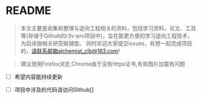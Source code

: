 # README

> 本文主要是收集和整理与逆向工程相关的资料，包括学习资料，论文、工具等(存储于Github的r3v-pro项目中)，旨在能更方便的学习逆向工程技术，为后续做相关研究做铺垫。
> 同时欢迎大家提交issues，有想一起完成项目的，请联系邮箱alchemist_clb@163.com!


> 建议使用Firefox浏览,Chrome由于没有https证书,有些图片加载有问题

- [ ] 希望内容能持续更新 

- [ ] 项目中涉及的代码请访问Github[]